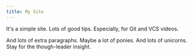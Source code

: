 ```yaml
---
title: My Site
---
```


It's a simple site.
Lots of good tips.
Especially, for Git and VCS videos.

And lots of extra paragraphs.
Maybe a lot of ponies.
And lots of unicorns.
Stay for the though-leader insight.
